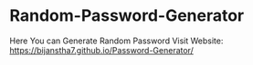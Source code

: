# Random-Password-Generator
Here You can Generate Random Password
Visit Website:
https://bijanstha7.github.io/Password-Generator/
